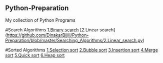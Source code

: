 ## Python-Preparation
My collection of Python Programs

#Search Algorithms
[1.Binary search](https://github.com/DinakarBijili/Python-Preparation/blob/master/Searching_Algorithms/1.Binary_search.py) 
[2.Linear search] (https://github.com/DinakarBijili/Python-Preparation/blob/master/Searching_Algorithms/2.Linear_search.py) 

#Sorted Algorithms
[1.Selection sort](https://github.com/DinakarBijili/Python-Preparation/blob/master/Sorting_Algorithms/1.Selection_sort.py) 
[2.Bubble sort](https://github.com/DinakarBijili/Python-Preparation/blob/master/Sorting_Algorithms/1.Selection_sort.py) 
[3.Insertion sort](https://github.com/DinakarBijili/Python-Preparation/blob/master/Sorting_Algorithms/3.Insertion_sort.py) 
[4.Merge sort](https://github.com/DinakarBijili/Python-Preparation/blob/master/Sorting_Algorithms/4.Merge_sort.py) 
[5.Quick sort](https://github.com/DinakarBijili/Python-Preparation/blob/master/Sorting_Algorithms/5.Quick_sort.py) 
[6.Heap sort](https://github.com/DinakarBijili/Python-Preparation/blob/master/Sorting_Algorithms/6.Heap_sort.py) 
